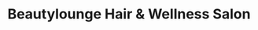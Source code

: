 ---
title: "Beautylounge Hair & Wellness Salon"
url: /backnang/beautylounge-hair-und-wellness-salon/
shop: Kosmetik
---